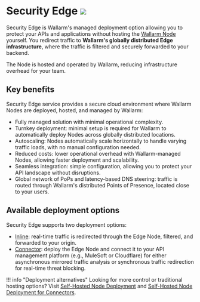 # Security Edge <a href="../../../about-wallarm/subscription-plans/#security-edge-paid-plan"><img src="../../../images/security-edge-tag.svg" style="border: none;"></a>

Security Edge is Wallarm's managed deployment option allowing you to protect your APIs and applications without hosting the [Wallarm Node](../../about-wallarm/overview.md#filtering-node) yourself. You redirect traffic to **Wallarm's globally distributed Edge infrastructure**, where the traffic is filtered and securely forwarded to your backend.

The Node is hosted and operated by Wallarm, reducing infrastructure overhead for your team.

## Key benefits

Security Edge service provides a secure cloud environment where Wallarm Nodes are deployed, hosted, and managed by Wallarm:

* Fully managed solution with minimal operational complexity.
* Turnkey deployment: minimal setup is required for Wallarm to automatically deploy Nodes across globally distributed locations.
* Autoscaling: Nodes automatically scale horizontally to handle varying traffic loads, with no manual configuration needed.
* Reduced costs: lower operational overhead with Wallarm-managed Nodes, allowing faster deployment and scalability.
* Seamless integration: simple configuration, allowing you to protect your API landscape without disruptions.
* Global network of PoPs and latency-based DNS steering: traffic is routed through Wallarm's distributed Points of Presence, located close to your users.

## Available deployment options

Security Edge supports two deployment options:

* [Inline](inline/overview.md): real-time traffic is redirected through the Edge Node, filtered, and forwarded to your origin.
* [Connector](se-connector.md): deploy the Edge Node and connect it to your API management platform (e.g., MuleSoft or Cloudflare) for either asynchronous mirrored traffic analysis or synchronous traffic redirection for real-time threat blocking.

!!! info "Deployment alternatives"
    Looking for more control or traditional hosting options? Visit [Self-Hosted Node Deployment](../supported-deployment-options.md) and [Self-Hosted Node Deployment for Connectors](../connectors/overview.md).
